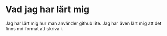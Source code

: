 # Vad jag har lärt mig
Jag har lärt mig hur man använder github lite. Jag har även lärt mig att det finns md format att skriva i.

